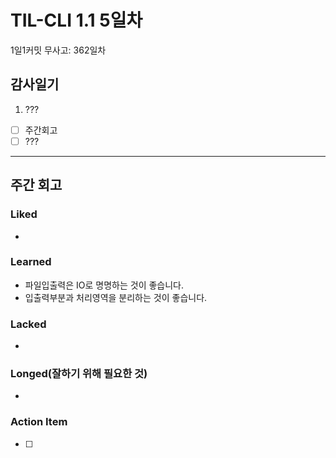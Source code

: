 # TIL-CLI 1.1 5일차

1일1커밋 무사고: 362일차

## 감사일기

1. ???

- [ ] 주간회고
- [ ] ???

---

## 주간 회고

### Liked

-

### Learned

- 파일입출력은 IO로 명명하는 것이 좋습니다.
- 입출력부분과 처리영역을 분리하는 것이 좋습니다.

### Lacked

-

### Longed(잘하기 위해 필요한 것)

-

### Action Item

- [ ]
